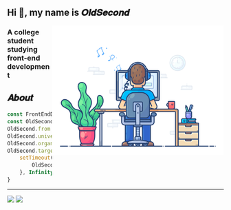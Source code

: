 ## Hi 👋, my name is 𝑶𝒍𝒅𝑺𝒆𝒄𝒐𝒏𝒅

<img align="right" src="https://github.com/Old-Second/Old-Second/blob/main/developer.gif" alt="developer" width="400" height="300"/> 

### A college student studying front-end development

## 𝑨𝒃𝒐𝒖𝒕

```js
const FrontEndDeveloper = {};
const OldSecond = Object.create(FrontEndDeveloper)
OldSecond.from = '河北承德'
OldSecond.university = 'Central China Normal University'
OldSecond.organization = '木犀团队'
OldSecond.target = function () {
    setTimeout(() => {
        OldSecond.identity = 'An better front-end engineer'
    }, Infinity)
}
```

---
<div>
  <img width="49%" src="https://github-readme-stats.vercel.app/api/wakatime?username=OldSecond&bg_color=2D3748&title_color=2F855A&icon_color=2F855A&text_color=ffffff&custom_title=Code%20Time%20Stats&langs_count=10&layout=compact"/>
  <!-- <img height="180em" src="https://github-readme-stats.vercel.app/api/top-langs/?username=Old-Second&layout=compact"/> -->
  <img width="49%" src="https://github-readme-stats.vercel.app/api?username=Old-Second&show_icons=true&include_all_commits=true&count_private=true"/>
</div>
